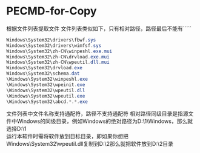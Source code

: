 # PECMD-for-Copy
根据文件列表提取文件
文件列表类似如下，只有相对路径，路径最后不能有```\``
```JAVA
Windows\System32\drivers\fbwf.sys
Windows\System32\drivers\wimfsf.sys
Windows\System32\zh-CN\winpeshl.exe.mui
Windows\System32\zh-CN\drvload.exe.mui
Windows\System32\zh-CN\wpeutil.dll.mui
Windows\System32\drvload.exe
Windows\System32\schema.dat
\Windows\System32\winpeshl.exe
\Windows\System32\wpeinit.exe
\Windows\System32\wpeutil.dll
\Windows\System32\wpeutil.exe
\Windows\System32\abcd.*.*.exe
 ```
 文件列表中文件名称支持通配符，路径不支持通配符
 相对路径同级目录是指源文件中Windows的同级目录，例如Windows的绝对路径为D:\1\Windows，那么就选择D:\1\
运行本软件时需将软件放到目标目录，即如果你想把Windows\System32\wpeutil.dll复制到D:\2那么就把软件放到D:\2目录
